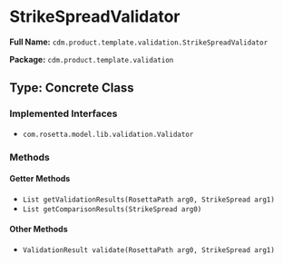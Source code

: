 # StrikeSpreadValidator

**Full Name:** `cdm.product.template.validation.StrikeSpreadValidator`

**Package:** `cdm.product.template.validation`

## Type: Concrete Class

### Implemented Interfaces

- `com.rosetta.model.lib.validation.Validator`

### Methods

#### Getter Methods

- `List getValidationResults(RosettaPath arg0, StrikeSpread arg1)`
- `List getComparisonResults(StrikeSpread arg0)`

#### Other Methods

- `ValidationResult validate(RosettaPath arg0, StrikeSpread arg1)`

